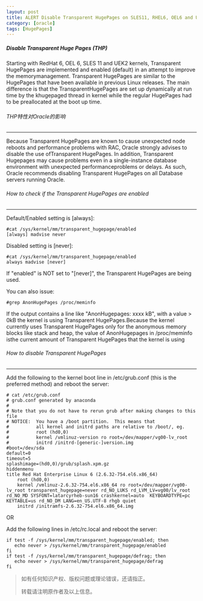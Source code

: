 ```yaml
---
layout: post
title: ALERT Disable Transparent HugePages on SLES11, RHEL6, OEL6 and UEK2 Kernels (Doc ID 1557478.1)
category: [oracle]
tags: [HugePages]
---
```


##### Disable Transparent Huge Pages (THP) 
Starting with RedHat 6, OEL 6, SLES 11 and UEK2 kernels, Transparent HugePages are implemented and enabled (default) in an attempt to improve the memorymanagement.  Transparent HugePages are similar to the HugePages that have been available in previous Linux releases.  The main difference is that the TransparentHugePages are set up dynamically at run time by the khugepaged thread in kernel while the regular HugePages had to be preallocated at the boot up time.

###### THP特性对Oracle的影响
----
Because Transparent HugePages are known to cause unexpected node reboots and performance problems with RAC, Oracle strongly advises to disable the use ofTransparent HugePages. In addition, Transparent Hugepages may cause problems even in a single-instance database environment with unexpected performanceproblems or delays. As such, Oracle recommends disabling Transparent HugePages on all Database servers running Oracle.

###### How to check if the Transparent HugePages are enabled
----
Default/Enabled setting is  [always]:
```
#cat /sys/kernel/mm/transparent_hugepage/enabled
[always] madvise never

```

Disabled setting is [never]:
```
#cat /sys/kernel/mm/transparent_hugepage/enabled
always madvise [never]

```

If "enabled" is NOT set to "[never]", the Transparent HugePages are being used.

You can also issue:
```
#grep AnonHugePages /proc/meminfo
```
If the output contains a line like "AnonHugepages: xxxx kB", with a value > 0kB the kernel is using Transparent HugePages.Because the kernel currently uses Transparent HugePages only for the anonymous memory blocks like stack and heap, the value of AnonHugepages in /proc/meminfo isthe current amount of Transparent HugePages that the kernel is using

###### How to disable Transparent HugePages
----
Add the following to the kernel boot line in /etc/grub.conf (this is the preferred method) and reboot the server:
```
# cat /etc/grub.conf
# grub.conf generated by anaconda
#
# Note that you do not have to rerun grub after making changes to this file
# NOTICE:  You have a /boot partition.  This means that
#          all kernel and initrd paths are relative to /boot/, eg.
#          root (hd0,0)
#          kernel /vmlinuz-version ro root=/dev/mapper/vg00-lv_root
#          initrd /initrd-[generic-]version.img
#boot=/dev/sda
default=0
timeout=5
splashimage=(hd0,0)/grub/splash.xpm.gz
hiddenmenu
title Red Hat Enterprise Linux 6 (2.6.32-754.el6.x86_64)
	root (hd0,0)
	kernel /vmlinuz-2.6.32-754.el6.x86_64 ro root=/dev/mapper/vg00-lv_root transparent_hugepage=never rd_NO_LUKS rd_LVM_LV=vg00/lv_root rd_NO_MD SYSFONT=latarcyrheb-sun16 crashkernel=auto  KEYBOARDTYPE=pc KEYTABLE=us rd_NO_DM LANG=en_US.UTF-8 rhgb quiet
	initrd /initramfs-2.6.32-754.el6.x86_64.img
```

OR

Add the following lines in /etc/rc.local and reboot the server:

```
if test -f /sys/kernel/mm/transparent_hugepage/enabled; then   
   echo never > /sys/kernel/mm/transparent_hugepage/enabled
fi
if test -f /sys/kernel/mm/transparent_hugepage/defrag; then   
   echo never > /sys/kernel/mm/transparent_hugepage/defrag
fi
```

> 如有任何知识产权、版权问题或理论错误，还请指正。
>
> 转载请注明原作者及以上信息。
